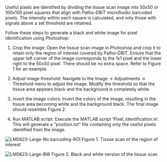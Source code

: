Useful pixels are identified by dividing the tissue scan image into 50x50 or 100x100 pixel squares that align with Patho-DBiT microfluidic barcoded pixels. The intensity within each square is calculated, and only those with signals above a set threshold are retained.

Follow these steps to generate a black and white image for pixel identification using Photoshop:

1. Crop the image:
Open the tissue scan image in Photoshop and crop it to retain only the region of interest covered by Patho-DBiT. Ensure that the upper left corner of the image corresponds to the 1x1 pixel and the lower right to the 50x50 pixel. There should be no extra space. Refer to Figure 1 for an example.

2. Adjust image threshold:
Navigate to the Image -> Adjustments -> Threshold menu to adjust the image. Modify the threshold so that the tissue area appears black and the background is completely white.

3. Invert the image colors:
Invert the colors of the image, resulting in the tissue area becoming white and the background black. The final image should resemble Figure 2.

4. Run MATLAB script:
Execute the MATLAB script 'Pixel_identification.m'. This will generate a "position.txt" file containing only the useful pixels identified from the image.
   
![LM0623-Large-No barcoding-ROI](https://github.com/user-attachments/assets/10af3fa4-0220-45b2-8173-42d3167b311e)
Figure 1. Tissue scan of the region of interest

![LM0623-Large-BW](https://github.com/user-attachments/assets/00bbc08b-c09d-44bd-971d-d067eac1665b)
Figure 2. Black and white version of the tissue scan
